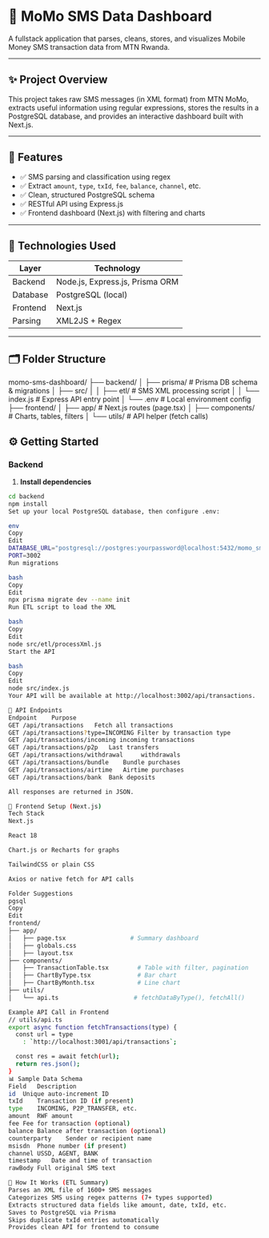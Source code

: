 # 📱 MoMo SMS Data Dashboard

A fullstack application that parses, cleans, stores, and visualizes Mobile Money SMS transaction data from MTN Rwanda.

---

## ✨ Project Overview

This project takes raw SMS messages (in XML format) from MTN MoMo, extracts useful information using regular
expressions, stores the results in a PostgreSQL database, and provides an interactive dashboard built with Next.js.

---

## 🎯 Features

- ✅ SMS parsing and classification using regex
- ✅ Extract `amount`, `type`, `txId`, `fee`, `balance`, `channel`, etc.
- ✅ Clean, structured PostgreSQL schema
- ✅ RESTful API using Express.js
- ✅ Frontend dashboard (Next.js) with filtering and charts

---

## 🧠 Technologies Used

| Layer        | Technology           |
|--------------|----------------------|
| Backend      | Node.js, Express.js, Prisma ORM |
| Database     | PostgreSQL (local)   |
| Frontend     | Next.js              |
| Parsing      | XML2JS + Regex       |

---

## 🗂️ Folder Structure

momo-sms-dashboard/
├── backend/
│ ├── prisma/ # Prisma DB schema & migrations
│ ├── src/
│ │ ├── etl/ # SMS XML processing script
│ │ └── index.js # Express API entry point
│ └── .env # Local environment config
├── frontend/
│ ├── app/ # Next.js routes (page.tsx)
│ ├── components/ # Charts, tables, filters
│ └── utils/ # API helper (fetch calls)



## ⚙️ Getting Started

### Backend

1. **Install dependencies**

```bash
cd backend
npm install
Set up your local PostgreSQL database, then configure .env:

env
Copy
Edit
DATABASE_URL="postgresql://postgres:yourpassword@localhost:5432/momo_sms_db"
PORT=3002
Run migrations

bash
Copy
Edit
npx prisma migrate dev --name init
Run ETL script to load the XML

bash
Copy
Edit
node src/etl/processXml.js
Start the API

bash
Copy
Edit
node src/index.js
Your API will be available at http://localhost:3002/api/transactions.

🔌 API Endpoints
Endpoint	Purpose
GET /api/transactions	Fetch all transactions
GET /api/transactions?type=INCOMING	Filter by transaction type
GET /api/transactions/incoming incoming transactions
GET /api/transactions/p2p	Last transfers
GET /api/transactions/withdrawal	 withdrawals
GET /api/transactions/bundle	Bundle purchases
GET /api/transactions/airtime	Airtime purchases
GET /api/transactions/bank	Bank deposits

All responses are returned in JSON.

🧩 Frontend Setup (Next.js)
Tech Stack
Next.js

React 18

Chart.js or Recharts for graphs

TailwindCSS or plain CSS

Axios or native fetch for API calls

Folder Suggestions
pgsql
Copy
Edit
frontend/
├── app/
│   ├── page.tsx                  # Summary dashboard
│   ├── globals.css
│   ├── layout.tsx 
├── components/
│   ├── TransactionTable.tsx        # Table with filter, pagination
│   ├── ChartByType.tsx             # Bar chart
│   ├── ChartByMonth.tsx            # Line chart
├── utils/
│   └── api.ts                     # fetchDataByType(), fetchAll()

Example API Call in Frontend
// utils/api.ts
export async function fetchTransactions(type) {
  const url = type
    : `http://localhost:3001/api/transactions`;

  const res = await fetch(url);
  return res.json();
}
📊 Sample Data Schema
Field	Description
id	Unique auto-increment ID
txId	Transaction ID (if present)
type	INCOMING, P2P_TRANSFER, etc.
amount	RWF amount
fee	Fee for transaction (optional)
balance	Balance after transaction (optional)
counterparty	Sender or recipient name
msisdn	Phone number (if present)
channel	USSD, AGENT, BANK
timestamp	Date and time of transaction
rawBody	Full original SMS text

📝 How It Works (ETL Summary)
Parses an XML file of 1600+ SMS messages
Categorizes SMS using regex patterns (7+ types supported)
Extracts structured data fields like amount, date, txId, etc.
Saves to PostgreSQL via Prisma
Skips duplicate txId entries automatically
Provides clean API for frontend to consume

